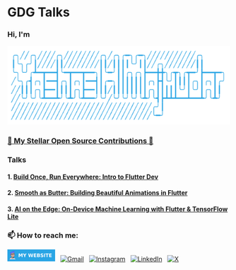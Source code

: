 # GDG Talks

### Hi, I'm

<img src="https://raw.githubusercontent.com/yashas-hm/yashas-hm/refs/heads/main/assets/text_name.png" alt="Yashas H Majmudar">

### [🌟 My Stellar Open Source Contributions 🚀](https://github.com/yashas-hm/yashas-hm/blob/main/contributions.md)

### Talks

#### 1. [Build Once, Run Everywhere: Intro to Flutter Dev](https://github.com/yashas-hm/talks/tree/main/intro_to_flutter)

#### 2. [Smooth as Butter: Building Beautiful Animations in Flutter](https://github.com/yashas-hm/talks/tree/main/smooth_animations)

#### 3. [AI on the Edge: On-Device Machine Learning with Flutter & TensorFlow Lite](https://github.com/yashas-hm/talks/tree/main/ai_on_edge)

### 📫 How to reach me:

[<img src="https://raw.githubusercontent.com/yashas-hm/yashas-hm/refs/heads/main/assets/website_badge.png" height=27 alt="Website">](https://yashashm.dev)
&nbsp;
[![Gmail](https://img.shields.io/badge/Gmail-D14836?style=for-the-badge&logo=gmail&logoColor=white)](mailto:yashashm.dev@gmail.com)
&nbsp;
[![Instagram](https://img.shields.io/badge/Instagram-%23E4405F.svg?style=for-the-badge&logo=Instagram&logoColor=white)](https://www.instagram.com/yashas_hm)
&nbsp;
[![LinkedIn](https://img.shields.io/badge/linkedin-%230077B5.svg?style=for-the-badge&logo=linkedin&logoColor=white)](https://www.linkedin.com/in/yashashm)
&nbsp;
[![X](https://img.shields.io/badge/X-%23000000.svg?style=for-the-badge&logo=X&logoColor=white)](https://twitter.com/YashasMajmudar)
